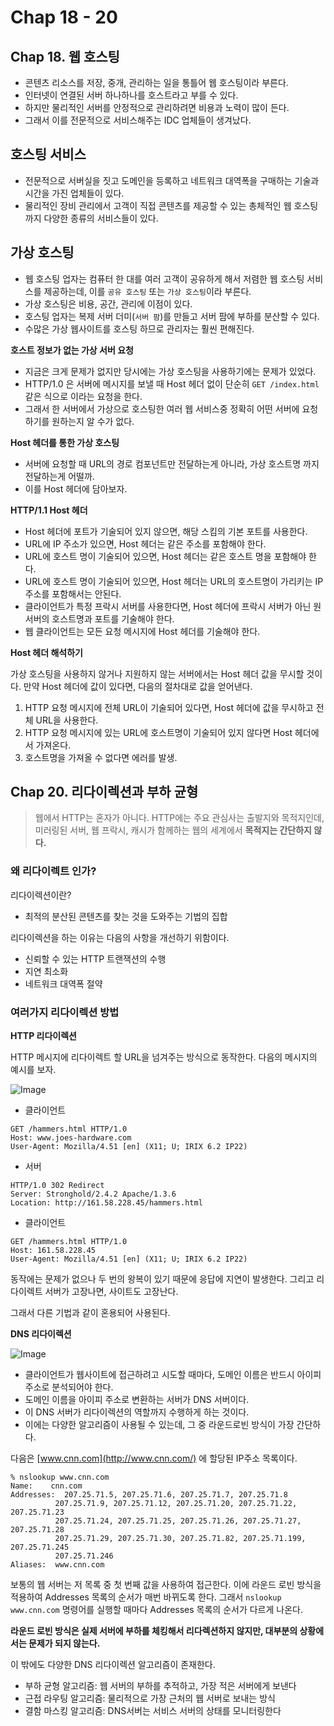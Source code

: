 # Chap 18 - 20

## Chap 18. 웹 호스팅

- 콘텐츠 리소스를 저장, 중개, 관리하는 일을 통틀어 웹 호스팅이라 부른다.
- 인터넷이 연결된 서버 하나하나를 호스트라고 부를 수 있다.
- 하지만 물리적인 서버를 안정적으로 관리하려면 비용과 노력이 많이 든다.
- 그래서 이를 전문적으로 서비스해주는 IDC 업체들이 생겨났다.

## 호스팅 서비스

- 전문적으로 서버실을 짓고 도메인을 등록하고 네트워크 대역폭을 구매하는 기술과 시간을 가진 업체들이 있다.
- 물리적인 장비 관리에서 고객이 직접 콘텐츠를 제공할 수 있는 총체적인 웹 호스팅까지 다양한 종류의 서비스들이 있다.

## 가상 호스팅

- 웹 호스팅 업자는 컴퓨터 한 대를 여러 고객이 공유하게 해서 저렴한 웹 호스팅 서비스를 제공하는데, 이를 `공유 호스팅` 또는 `가상 호스팅`이라 부른다.
- 가상 호스팅은 비용, 공간, 관리에 이점이 있다.
- 호스팅 업자는 복제 서버 더미(`서버 팜`)를 만들고 서버 팜에 부하를 분산할 수 있다.
- 수많은 가상 웹사이트를 호스팅 하므로 관리자는 훨씬 편해진다.

**호스트 정보가 없는 가상 서버 요청**

- 지금은 크게 문제가 없지만 당시에는 가상 호스팅을 사용하기에는 문제가 있었다.
- HTTP/1.0 은 서버에 메시지를 보낼 때 Host 헤더 없이 단순히 `GET /index.html` 같은 식으로 이라는 요청을 한다.
- 그래서 한 서버에서 가상으로 호스팅한 여러 웹 서비스중 정확히 어떤 서버에 요청하기를 원하는지 알 수가 없다.

**Host 헤더를 통한 가상 호스팅**

- 서버에 요청할 때 URL의 경로 컴포넌트만 전달하는게 아니라, 가상 호스트명 까지 전달하는게 어떨까.
- 이를 Host 헤더에 담아보자.

**HTTP/1.1 Host 헤더**

- Host 헤더에 포트가 기술되어 있지 않으면, 해당 스킴의 기본 포트를 사용한다.
- URL에 IP 주소가 있으면, Host 헤더는 같은 주소를 포함해야 한다.
- URL에 호스트 명이 기술되어 있으면, Host 헤더는 같은 호스트 명을 포함해야 한다.
- URL에 호스트 명이 기술되어 있으면, Host 헤더는 URL의 호스트명이 가리키는 IP 주소를 포함해서는 안된다.
- 클라이언트가 특정 프락시 서버를 사용한다면, Host 헤더에 프락시 서버가 아닌 원 서버의 호스트명과 포트를 기술해야 한다.
- 웹 클라이언트는 모든 요청 메시지에 Host 헤더를 기술해야 한다.

**Host 헤더 해석하기**

가상 호스팅을 사용하지 않거나 지원하지 않는 서버에서는 Host 헤더 값을 무시할 것이다.
만약 Host 헤더에 값이 있다면, 다음의 절차대로 값을 얻어낸다.

1. HTTP 요청 메시지에 전체 URL이 기술되어 있다면, Host 헤더에 값을 무시하고 전체 URL을 사용한다.
2. HTTP 요청 메시지에 있는 URL에 호스트명이 기술되어 있지 않다면 Host 헤더에서 가져온다.
3. 호스트명을 가져올 수 없다면 에러를 발생.

## Chap 20. 리다이렉션과 부하 균형

> 웹에서 HTTP는 혼자가 아니다.
HTTP에는 주요 관심사는 출발지와 목적지인데, 미러링된 서버, 웹 프락시, 캐시가 함께하는 웹의 세계에서 **목적지는 간단하지 않다.**

### 왜 리다이렉트 인가?

리다이렉션이란?

- 최적의 분산된 콘텐츠를 찾는 것을 도와주는 기법의 집합

리다이렉션을 하는 이유는 다음의 사항을 개선하기 위함이다.

- 신뢰할 수 있는 HTTP 트랜잭션의 수행
- 지연 최소화
- 네트워크 대역폭 절약

### 여러가지 리다이렉션 방법

**HTTP 리다이렉션**

HTTP 메시지에 리다이렉트 할 URL을 넘겨주는 방식으로 동작한다. 다음의 메시지의 예시를 보자.

![Image](https://res.craft.do/user/full/8884c80f-6eec-6a29-2a03-049def967beb/doc/EC8B44D8-DD04-4B17-8337-B8044B62D225/7C1CD4DA-E357-45CA-9393-0569BF013008_2/q9F7ChHwrxeDgbB3h2J5OY9w6HMEi82HCDExIS2GwDMz/Image)

- 클라이언트

```other
GET /hammers.html HTTP/1.0
Host: www.joes-hardware.com
User-Agent: Mozilla/4.51 [en] (X11; U; IRIX 6.2 IP22)
```

- 서버

```other
HTTP/1.0 302 Redirect
Server: Stronghold/2.4.2 Apache/1.3.6
Location: http://161.58.228.45/hammers.html
```

- 클라이언트

```other
GET /hammers.html HTTP/1.0
Host: 161.58.228.45
User-Agent: Mozilla/4.51 [en] (X11; U; IRIX 6.2 IP22)
```

동작에는 문제가 없으나 두 번의 왕복이 있기 때문에 응답에 지연이 발생한다. 그리고 리다이렉트 서버가 고장나면, 사이트도 고장난다.

그래서 다른 기법과 같이 혼용되어 사용된다.

**DNS 리다이렉션**

![Image](https://res.craft.do/user/full/8884c80f-6eec-6a29-2a03-049def967beb/doc/EC8B44D8-DD04-4B17-8337-B8044B62D225/B9923AF5-F454-4925-AA39-04F8D1B75D07_2/iG0ZbTEKM2S2cWOtIAJeA1Myt5tR62hwmgyuO13C0P4z/Image)

- 클라이언트가 웹사이트에 접근하려고 시도할 때마다, 도메인 이름은 반드시 아이피 주소로 분석되어야 한다.
- 도메인 이름을 아이피 주소로 변환하는 서버가 DNS 서버이다.
- 이 DNS 서버가 리다이렉션의 역할까지 수행하게 하는 것이다.
- 이에는 다양한 알고리즘이 사용될 수 있는데, 그 중 라운드로빈 방식이 가장 간단하다.

다음은 [www.cnn.com](http://www.cnn.com/) 에 할당된 IP주소 목록이다.

```other
% nslookup www.cnn.com
Name:    cnn.com
Addresses:  207.25.71.5, 207.25.71.6, 207.25.71.7, 207.25.71.8
          207.25.71.9, 207.25.71.12, 207.25.71.20, 207.25.71.22, 207.25.71.23
          207.25.71.24, 207.25.71.25, 207.25.71.26, 207.25.71.27, 207.25.71.28
          207.25.71.29, 207.25.71.30, 207.25.71.82, 207.25.71.199, 207.25.71.245
          207.25.71.246
Aliases:  www.cnn.com
```

보통의 웹 서버는 저 목록 중 첫 번째 값을 사용하여 접근한다. 이에 라운드 로빈 방식을 적용하여 Addresses 목록의 순서가 매번 바뀌도록 한다. 그래서 `nslookup www.cnn.com` 명령어를 실행할 때마다 Addresses 목록의 순서가 다르게 나온다.

**라운드 로빈 방식은 실제 서버에 부하를 체킹해서 리다렉션하지 않지만, 대부분의 상황에서는 문제가 되지 않는다.**

이 밖에도 다양한 DNS 리다이렉션 알고리즘이 존재한다.

- 부하 균형 알고리즘: 웹 서버의 부하를 추적하고, 가장 적은 서버에게 보낸다
- 근접 라우팅 알고리즘: 물리적으로 가장 근처의 웹 서버로 보내는 방식
- 결함 마스킹 알고리즘: DNS서버는 서비스 서버의 상태를 모니터링한다


